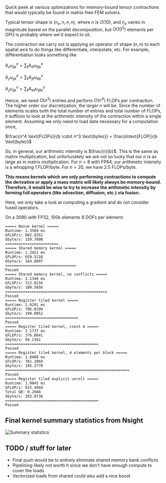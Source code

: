 Quick peek at various optimizations for memory-bound tensor contractions that
would typically be found in matrix-free FEM solvers.

Typical tensor shape is $(n_e, n, n, n)$, where $n$ is $O(10)$, and $n_e$ varies
in magnitude based on the parallel decomposition, but $O(10^5)$ elements per GPU
is probably where we'd expect to sit.

The contraction we carry out is applying an operator of shape $(n, n)$ to each
spatial axis to do things like differentiate, interpolate, etc. For example,
differentiation looks something like

$\partial_x u^e_{ijk} = \sum_{\ell} A_{i\ell} u^e_{\ell  jk}$

$\partial_y u^e_{ijk} = \sum_{\ell} A_{j\ell} u^e_{i\ell  k}$

$\partial_z u^e_{ijk} = \sum_{\ell} A_{k\ell} u^e_{ij\ell k}$

Hence, we need $O(n^3)$ entries and perform $O(n^4)$ FLOPs per contraction. The
higher order our discretization, the larger $n$ will be. Since the number of
elements scales both the total number of entries and total number of FLOPs, it
suffices to look at the arithmetic intensity of the contraction within a single
element. Assuming we only need to load data necessary for a computation once,

$\frac{n^4 \text{FLOPs}}{b \cdot n^3 \text{bytes}} = \frac{n\text{FLOP}}{b
\text{byte}}$

So, in general, our arithmetic intensity is $\frac{n}{b}$. This is the same as
matrix multiplication, but unfortunately we are not so lucky that our $n$ is as
large as in matrix multiplication. For $n = 8$ with FP64, our arithmetic
intensity is a whopping 1 FLOP/byte. For $n = 20$, we have 2.5 FLOPs/byte. 

**This means kernels which are *only* performing contractions to compute the
derivative or apply a mass matrix will likely always be memory-bound. Therefore,
it would be wise to try to increase the arithmetic intensity by forming full
operators (like advection, diffusion, etc.) via fusion.**

Here, we only take a look at computing a gradient and do not consider fused
operators.

On a 3090 with FP32, 100k elements 8 DOFs per element:
```
===== Naive kernel =====
Runtime: 1.3589 ms
GFLOP/s: 602.8352
Gbyte/s: 150.7090
========================
===== Shared memory kernel =====
Runtime: 1.2421 ms
GFLOP/s: 659.5218
Gbyte/s: 164.8807
================================
Passed
===== Shared memory kernel, no conflicts =====
Runtime: 1.1346 ms
GFLOP/s: 722.0216
Gbyte/s: 180.5056
==============================================
Passed
===== Register tiled kernel =====
Runtime: 1.0291 ms
GFLOP/s: 796.0199
Gbyte/s: 199.0052
=================================
Passed
===== Register tiled kernel, const A =====
Runtime: 2.1737 ms
GFLOP/s: 376.8641
Gbyte/s: 94.2161
==========================================
Passed
===== Register tiled kernel, 4 elements per block =====
Runtime: 1.0488 ms
GFLOP/s: 781.1069
Gbyte/s: 195.2770
========================================================
Passed
===== Register tiled explicit unroll =====
Runtime: 1.0045 ms
GFLOP/s: 815.4944
Total GB: 0.2048
Gbyte/s: 203.8738
==========================================
Passed
```

## Final kernel summary statistics from Nsight
![Summary statistics](./nsight-register-tiled-explicit-unroll.png "Final kernel
summary statistics")

## TODO / stuff for later
- Final push would be to entirely eliminate shared memory bank conflicts
- Pipelining likely not worth it since we don't have enough compute to cover the
  loads 
- Vectorized loads from shared could also add a nice boost 
